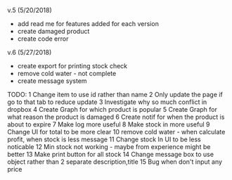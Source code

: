 v.5 (5/20/2018)
- add read me for features added for each version
- create damaged product
- create code error

v.6 (5/27/2018)
- create export for printing stock check
- remove cold water - not complete
- create message system


TODO:
1 Change item to use id rather than name
2 Only update the page if go to that tab to reduce update
3 Investigate why so much conflict in dropbox
4 Create Graph for which product is popular
5 Create Graph for what reason the product is damaged
6 Create notif for when the product is about to expire
7 Make log more useful
8 Make stock in more useful
9 Change UI for total to be more clear
10 remove cold water - when calculate profit, when stock is less message
11 Change stock In UI to be less noticable
12 Min stock not working - maybe from experience might be better
	13 Make print button for all stock
14 Change message box to use object rather than 2 separate description,title
15 Bug when don't input any price
